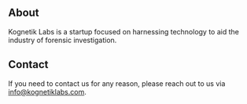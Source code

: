 ## About
Kognetik Labs is a startup focused on harnessing technology to aid the industry of forensic investigation. 

## Contact
If you need to contact us for any reason, please reach out to us via info@kognetiklabs.com. 
